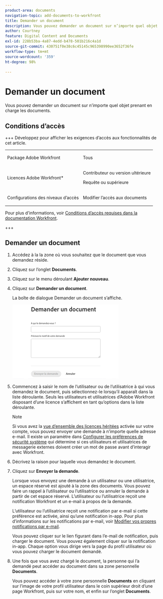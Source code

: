 ```yaml
---
product-area: documents
navigation-topic: add-documents-to-workfront
title: Demander un document
description: Vous pouvez demander un document sur n’importe quel objet prenant en charge les documents.
author: Courtney
feature: Digital Content and Documents
exl-id: 228b53ba-4a87-4edd-b478-501b216c4a1d
source-git-commit: 430751f0e38c6c45145c965398990ee3652f36fe
workflow-type: tm+mt
source-wordcount: '359'
ht-degree: 98%

---
```


# Demander un document

Vous pouvez demander un document sur n’importe quel objet prenant en charge les documents.

## Conditions d’accès

+++ Développez pour afficher les exigences d’accès aux fonctionnalités de cet article.

<table style="table-layout:auto"> 
 <col> 
 <col> 
 <tbody> 
  <tr> 
   <td role="rowheader">Package Adobe Workfront</td> 
   <td> <p> Tous</p> </td> 
  </tr> 
  <tr> 
   <td role="rowheader">Licences Adobe Workfront*</td> 
   <td> 
   <p>Contributeur ou version ultérieure</p>
   <p>Requête ou supérieure</p> </td> 
  </tr> 
  <tr> 
   <td role="rowheader">Configurations des niveaux d’accès</td> 
   <td> <p>Modifier l’accès aux documents</p> </td> 
  </tr> 
 </tbody> 
</table>

Pour plus d’informations, voir [Conditions d’accès requises dans la documentation Workfront](/help/quicksilver/administration-and-setup/add-users/access-levels-and-object-permissions/access-level-requirements-in-documentation.md).

+++

## Demander un document

1. Accédez à la la zone où vous souhaitez que le document que vous demandez réside.
1. Cliquez sur l’onglet **Documents**.
1. Cliquez sur le menu déroulant **Ajouter nouveau**.

1. Cliquez sur **Demander un document**.

   La boîte de dialogue Demander un document s’affiche.

   ![document_request.png](assets/document-request-350x242.png)

1. Commencez à saisir le nom de l’utilisateur ou de l’utilisatrice à qui vous demandez le document, puis sélectionnez-le lorsqu’il apparaît dans la liste déroulante. Seuls les utilisateurs et utilisatrices d’Adobe Workfront disposant d’une licence s’affichent en tant qu’options dans la liste déroulante.

   >[!NOTE]
   >
   >Si vous avez la [vue d’ensemble des licences héritées](../../administration-and-setup/add-users/access-levels-and-object-permissions/wf-licenses.md) activée sur votre compte, vous pouvez envoyer une demande à n’importe quelle adresse e-mail. Il existe un paramètre dans [Configurer les préférences de sécurité système](../../administration-and-setup/manage-workfront/security/configure-security-preferences.md) qui détermine si ces utilisateurs et utilisatrices de messagerie externes doivent créer un mot de passe avant d’interagir avec Workfront.

1. Décrivez la raison pour laquelle vous demandez le document.
1. Cliquez sur **Envoyer la demande**.

   Lorsque vous envoyez une demande à un utilisateur ou une utilisatrice, un espace réservé est ajouté à la zone des documents. Vous pouvez faire un rappel à l’utilisateur ou l’utilisatrice ou annuler la demande à partir de cet espace réservé. L’utilisateur ou l’utilisatrice reçoit une notification Workfront et un e-mail à propos de la demande.

   L’utilisateur ou l’utilisatrice reçoit une notification par e-mail si cette préférence est activée, ainsi qu’une notification in-app. Pour plus d’informations sur les notifications par e-mail, voir [Modifier vos propres notifications par e-mail](../../workfront-basics/using-notifications/activate-or-deactivate-your-own-event-notifications.md).

   Vous pouvez cliquer sur le lien figurant dans l’e-mail de notification, puis charger le document. Vous pouvez également cliquer sur la notification in-app. Chaque option vous dirige vers la page du profil utilisateur où vous pouvez charger le document demandé.

1. Une fois que vous avez chargé le document, la personne qui l’a demandé peut accéder au document dans sa zone personnelle **Documents**.

   Vous pouvez accéder à votre zone personnelle **Documents** en cliquant sur l’image de votre profil utilisateur dans le coin supérieur droit d’une page Workfront, puis sur votre nom, et enfin sur l’onglet **Documents**.
